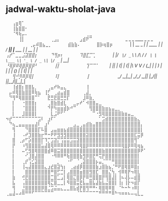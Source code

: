 # jadwal-waktu-sholat-java

⠀⠀⢠⣶⢿⠁⠀⠀⠀⠀⠀⠀⠀⠀⠀⠀⠀⠀⠀⠀⠀⠀⠀⠀⠀⠀⠀⠀⠀⠀⠀⠀⠀⠀⠀⠀⠀⠀⠀⠀⠀⠀⠀⠀
⠀⠀⢸⣷⣿⣿⠂⠀⠀⠀⠀⠀⠀⠀⠀⠀⠀⠀⠀⠀⠀⠀⠀⠀⠀⠀⠀⠀⠀⠀⠀⠀⠀⠀⠀⠀⠀⠀⠀⠀⠀⠀⠀⠀
⠀⠀⠈⠻⢷⡤⠄⠀⠀⠀⠀⠀⠀⠀⠀⠀⠀⠀⠀⠀⠀⠀⠀⠀⠀⢀⣀⠀⠀⠀⠀⠀⠀⠀⠀⠀⠀⠀⠀⠀⠀⠀⠀⠀
⠀⠀⠀⠀⢸⡇⠀⠀⠀⠀⠀⠀⠀⠀⢀⣠⡄⠀⠀⠀⠀⠀⠀⣠⣾⠟⠉⠀⠀⠀⠀⠀⠀⠀⠀⠀⠀  _           _               _   ____  _           _       _   ⠀⠀⠀⠀⠀
⠀⠀⢀⡤⠾⣿⣦⣀⡀⠀⠀⠀⠀⠀⣾⣷⣷⠄⠀⠀⠀⠀⠀⣿⡷⢶⣿⡶⠀⠀⠀⠀⠀    | | __ _  __| |_      ____ _| | / ___|| |__   ___ | | __ _| |_ ⠀⠀⠀⠀⠀⠀⠀⠀⠀⠀⠀
⢠⡞⠁⣀⣀⣨⣽⣿⣿⡆⠀⠀⠀⠀⠙⢻⡶⠆⠀⠀⠀⠀⠀⠹⣿⣏⡉⢁⠀⠀⠀⠀⠀_  | |/ _` |/ _` \ \ /\ / / _` | | \___ \| '_ \ / _ \| |/ _` | __|⠀⠀⠀⠀⠀⠀⠀⠀
⠘⢿⡿⠿⢿⣿⡿⣿⡿⠃⠀⠀⠀⠀⠀⢸⡇⠀⠀⠀⠀⠀⠀⠀⠀⢹⠉⠉⠁⠀⠀⠀ | |_| | (_| | (_| |\ V  V / (_| | |  ___) | | | | (_) | | (_| | |_ ⠀⠀⠀⠀⠀⠀⠀⠀⠀⠀
⠀⠀⢻⠚⡻⠿⡿⢿⡇⠀⠀⠀⠀⠀⠀⠸⡇⠀⠀⠀⠀⠀⠀⠀⠀⢸⠀⠀⠀⠀⠀⠀⠀⠀⠀\___/ \__,_|\__,_| \_/\_/ \__,_|_| |____/|_| |_|\___/|_|\__,_|\__|⠀⠀⠀⠀⠀⠀⠀⠀⠀
⠀⠀⢸⣾⣿⡆⣿⣿⣧⡀⠀⠀⠀⢀⣤⠞⠷⣤⣄⠀⠀⠀⠀⠀⠀⢸⠀⠀⠀⠀⠀⠀⠀⠀⠀⠀⠀⠀⠀⠀⠀⠀⠀⠀
⠀⡤⠾⢿⣿⣷⣿⣿⠿⢷⣦⠀⢸⡋⠀⢀⣴⣤⣾⣿⠀⠀⠀⠀⢀⣼⡀⠀⠀⠀⠀⠀⠀⠀⠀⠀⠀⠀⠀⠀⠀⠀⠀⠀
⠀⠙⢻⠛⢿⣿⣿⣿⣿⠉⠁⠀⠀⣟⣛⣟⣿⣛⣛⡏⠀⠀⠀⠀⣸⠿⣷⡀⠀⠀⠀⠀⠀⠀⠀⠀⠀⠀⠀⠀⠀⠀⠀⠀
⠀⠀⡇⠀⠀⠐⣿⣿⣿⡆⠀⠀⠀⢀⣿⣷⣿⣾⣇⠀⠀⣀⡤⠞⠁⠺⣿⣿⣤⣀⠀⠀⠀⠀⠀⠀⠀⠀⠀⠀⠀⠀⠀⠀
⠀⠀⡇⠀⠀⠈⣿⣿⣿⡇⠀⠀⠀⠙⡟⠳⣶⣶⣾⡷⠚⠉⠀⠀⠀⠀⢻⣿⣿⣿⣷⣶⣦⣤⣀⡀⠀⠀⠀⠀⠀⠀⠀⠀
⠀⠀⡇⠀⠀⣸⣿⣿⣿⡇⠀⠀⠀⠀⣇⣨⠟⠋⠁⠀⠀⠀⠀⠀⠀⠀⠀⠉⠐⣻⢿⣿⣿⣿⣿⣿⣷⣶⣤⣀⠀⠀⠀⠀
⠲⡞⠉⠉⠉⠉⠉⠉⠉⠉⣩⠇⠀⣰⠏⠁⠀⠀⠀⠀⠀⠀⠀⠀⠀⠀⠀⠀⠀⠁⣩⣾⣿⣿⣿⣿⣿⣿⣿⣿⣷⣄⠀⠀
⠀⠙⢦⣀⣤⣤⣤⣤⣤⣼⠇⠀⣰⠃⠀⠀⠀⠀⠀⠀⠀⣠⣀⢀⣤⣾⣷⣤⣿⣿⣿⣿⣿⣿⣿⣿⣿⣿⣿⣿⣿⣿⡄⠀
⠀⠀⢻⠀⠀⠀⠙⣿⣿⣿⡏⠧⣿⠀⣠⣤⣶⣶⣦⣾⣿⣿⣿⣿⣿⣿⣿⣿⣿⣿⣿⣿⣿⣿⣿⣿⣿⣿⣿⣿⣿⣿⡇⠀
⠀⠀⢸⠀⠀⠠⠞⣹⣿⣿⣷⡖⠛⠒⠟⠟⣻⣻⣻⣿⣿⣿⣿⣿⣿⣽⣿⣿⣿⣿⣿⣿⣿⣿⣿⣿⣿⣿⣿⣿⣏⣭⡿⠀
⠀⠀⣿⠀⢀⡴⠋⡵⣿⣿⣿⡏⠹⡉⣩⣽⡍⢩⣭⣭⣩⣭⣽⣿⣿⣿⣿⣿⣿⣿⣿⣿⣿⣿⣿⣿⣿⣿⣿⣿⢻⠁⠀⠀
⠀⠀⡟⠀⠀⠰⢻⣿⣿⣿⣿⣥⣼⣿⢿⠿⠿⠿⠿⠿⠿⠿⠿⢿⣿⡿⠿⠿⠿⠿⠿⠿⠿⠿⠿⠿⢿⣿⡿⠿⢿⢶⣦⠀
⠀⠀⡇⠀⠀⠤⢋⣻⣿⢿⣿⣿⣿⣾⠿⣿⣭⣿⣿⣿⣿⣿⣿⣿⣿⣿⣿⣿⣿⣿⣷⣿⣿⣿⣿⣿⣿⣿⣿⣿⣿⡿⠟⠁
⠀⠀⡇⠀⠀⠀⠊⣸⣿⣼⣿⣿⠀⠀⠐⠻⠿⠿⠛⢷⣿⣿⣿⣷⣻⡿⣿⣟⠛⢭⡟⣿⣿⣿⣿⣿⣿⣿⣿⣿⣿⡇⠀⠀
⠀⠀⡇⠀⠀⢀⡞⢩⣊⣽⣿⣿⠀⠀⠀⠀⡀⠀⠀⠐⠋⠀⠈⢀⣽⣿⣿⣿⡦⣤⡈⠉⠉⠛⣿⣿⣿⣿⣿⣿⣿⡇⠀⠀
⠀⠀⡇⠀⠀⢸⢤⣼⣿⣿⣿⣿⣄⣰⣞⣿⣽⢳⡆⠀⢀⣴⣾⡿⣿⣿⣿⣿⣷⣰⣿⣷⣦⡈⠛⠟⣿⢿⣿⠿⣿⡆⠀⠀
⠀⠀⡇⠀⠀⠀⣿⣿⣿⣿⣿⣿⣿⣿⠛⣿⣋⣉⡇⣠⣿⣿⣿⣶⣿⣿⣻⣿⣏⠀⣿⣿⣌⢳⡀⢺⠿⢿⡟⠲⢿⣇⠀⠀
⠀⠀⣷⠀⠀⢚⣟⣿⣿⣿⣿⣿⣿⣿⣉⣿⣁⣠⡇⢿⣿⣍⣿⡿⡟⠿⣛⣿⣿⣿⡟⢻⣿⣼⡇⢸⠦⢼⡧⠤⣾⣿⠀⠀
⠀⠀⣧⠀⠀⢠⣿⣿⣿⣿⣿⣿⣿⢿⣍⣿⣀⣀⡇⠻⣿⣿⣭⣟⣧⣤⣿⣧⣼⣷⣧⣬⣿⣿⡇⢸⡆⢸⡗⠲⣾⡏⠀⠀
⠀⠀⢻⠀⠀⣘⣿⣿⣿⣿⣿⡿⣿⣈⣩⣬⣤⣄⣀⣀⣿⣧⣾⡟⣿⢻⠛⠛⠂⢿⣿⢿⠿⣿⠀⠈⠓⠒⠓⠰⠿⡇⠀⠀
⢀⣤⣼⠤⠴⠿⠛⠛⠋⠉⠉⠉⠉⠉⠉⠀⠀⠀⠀⠀⠀⠀⠈⠉⠉⠉⠉⠉⠉⠛⠛⠛⠛⠿⠓⠲⠶⠶⠦⠤⢤⣇⣀⠀
